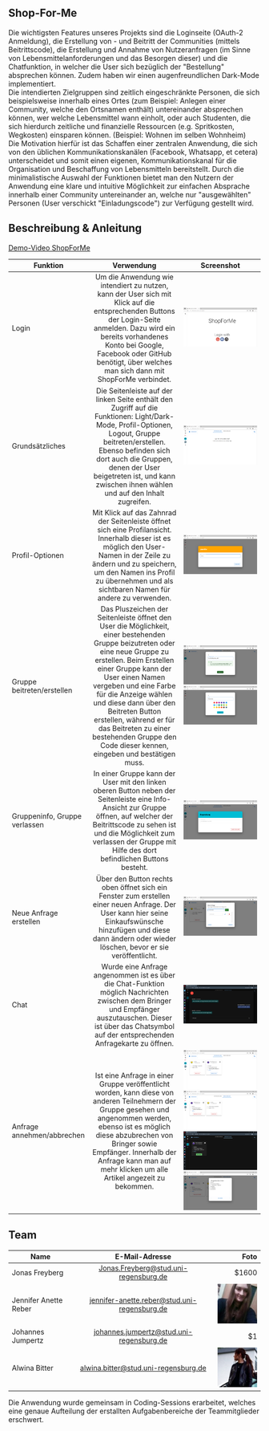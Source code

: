 
## Shop-For-Me

Die wichtigsten Features unseres Projekts sind die Loginseite (OAuth-2 Anmeldung), die Erstellung von - und Beitritt der Communities (mittels Beitrittscode), die Erstellung und Annahme von Nutzeranfragen (im Sinne von Lebensmittelanforderungen und das Besorgen dieser) und die Chatfunktion, in welcher die User sich bezüglich der "Bestellung" absprechen können. Zudem haben wir einen augenfreundlichen Dark-Mode implementiert.  
Die intendierten Zielgruppen sind zeitlich eingeschränkte Personen, die sich beispielsweise innerhalb eines Ortes (zum Beispiel: Anlegen einer Community, welche den Ortsnamen enthält) untereinander absprechen können, wer welche Lebensmittel wann einholt, oder auch Studenten, die sich hierdurch zeitliche und finanzielle Ressourcen (e.g. Spritkosten, Wegkosten) einsparen können. (Beispiel: Wohnen im selben Wohnheim)  
Die Motivation hierfür ist das Schaffen einer zentralen Anwendung, die sich von den üblichen Kommunikationskanälen (Facebook, Whatsapp, et cetera) unterscheidet und somit einen eigenen,  Kommunikationskanal für die Organisation und Beschaffung von Lebensmitteln bereitstellt. Durch die minimalistische Auswahl der Funktionen bietet man den Nutzern der Anwendung eine klare und intuitive Möglichkeit zur einfachen Absprache innerhalb einer Community untereinander an, welche nur "ausgewählten" Personen (User verschickt "Einladungscode") zur Verfügung gestellt wird.

## Beschreibung & Anleitung

[Demo-Video ShopForMe](https://github.com/MME-Aufgaben-im-Sommer-2022/mme-ss22-team-02/blob/firebase/.docs/videos/shopForMeVideo.mp4)  

| Funktion        | Verwendung           | Screenshot  |
| ------------- |:-------------:| :-----:|
| Login     | Um die Anwendung wie intendiert zu nutzen, kann der User sich mit Klick auf die entsprechenden Buttons der Login-Seite anmelden. Dazu wird ein bereits vorhandenes Konto bei Google, Facebook oder GitHub benötigt, über welches man sich dann mit ShopForMe verbindet.    | ![](https://github.com/MME-Aufgaben-im-Sommer-2022/mme-ss22-team-02/blob/firebase/.docs/images/appScreenshots/login.png) |
| Grundsätzliches      | Die Seitenleiste auf der linken Seite enthält den Zugriff auf die Funktionen: Light/Dark-Mode, Profil-Optionen, Logout, Gruppe beitreten/erstellen. Ebenso befinden sich dort auch die Gruppen, denen der User beigetreten ist, und kann zwischen ihnen wählen und auf den Inhalt zugreifen.     | ![](https://github.com/MME-Aufgaben-im-Sommer-2022/mme-ss22-team-02/blob/firebase/.docs/images/appScreenshots/sidebar.png)   |
| Profil-Optionen | Mit Klick auf das Zahnrad der Seitenleiste öffnet sich eine Profilansicht. Innerhalb dieser ist es möglich den User-Namen in der Zeile zu ändern und zu speichern, um den Namen ins Profil zu übernehmen und als sichtbaren Namen für andere zu verwenden.       | ![](https://github.com/MME-Aufgaben-im-Sommer-2022/mme-ss22-team-02/blob/firebase/.docs/images/appScreenshots/profile.png)    |
| Gruppe beitreten/erstellen      | Das Pluszeichen der Seitenleiste öffnet den User die Möglichkeit, einer bestehenden Gruppe beizutreten oder eine neue Gruppe zu erstellen. Beim Erstellen einer Gruppe kann der User einen Namen vergeben und eine Farbe für die Anzeige wählen und diese dann über den Beitreten Button erstellen, während er für das Beitreten zu einer bestehenden Gruppe den Code dieser kennen, eingeben und bestätigen muss.         | ![](https://github.com/MME-Aufgaben-im-Sommer-2022/mme-ss22-team-02/blob/firebase/.docs/images/appScreenshots/joinGroup.png) ![](https://github.com/MME-Aufgaben-im-Sommer-2022/mme-ss22-team-02/blob/firebase/.docs/images/appScreenshots/newGroup.png)  |
| Gruppeninfo, Gruppe verlassen      | In einer Gruppe kann der User mit den linken oberen Button neben der Seitenleiste eine Info-Ansicht zur Gruppe öffnen, auf welcher der Beitrittscode zu sehen ist und die Möglichkeit zum verlassen der Gruppe mit Hilfe des dort befindlichen Buttons besteht.      | ![](https://github.com/MME-Aufgaben-im-Sommer-2022/mme-ss22-team-02/blob/firebase/.docs/images/appScreenshots/group.png)   |
| Neue Anfrage erstellen      | Über den Button rechts oben öffnet sich ein Fenster zum erstellen einer neuen Anfrage. Der User kann hier seine Einkaufswünsche hinzufügen und diese dann ändern oder wieder löschen, bevor er sie veröffentlicht.      | ![](https://github.com/MME-Aufgaben-im-Sommer-2022/mme-ss22-team-02/blob/firebase/.docs/images/appScreenshots/newRequest.png)   |
| Chat      | Wurde eine Anfrage angenommen ist es über die Chat-Funktion möglich Nachrichten zwischen dem Bringer und Empfänger auszutauschen. Dieser ist über das Chatsymbol auf der entsprechenden Anfragekarte zu öffnen.      | ![](https://github.com/MME-Aufgaben-im-Sommer-2022/mme-ss22-team-02/blob/firebase/.docs/images/appScreenshots/chat.png)   |
| Anfrage annehmen/abbrechen      | Ist eine Anfrage in einer Gruppe veröffentlicht worden, kann diese von anderen Teilnehmern der Gruppe gesehen und angenommen werden, ebenso ist es möglich diese abzubrechen von Bringer sowie Empfänger. Innerhalb der Anfrage kann man auf mehr klicken um alle Artikel angezeit zu bekommen.      | ![](https://github.com/MME-Aufgaben-im-Sommer-2022/mme-ss22-team-02/blob/firebase/.docs/images/appScreenshots/openRequest.png) ![](https://github.com/MME-Aufgaben-im-Sommer-2022/mme-ss22-team-02/blob/firebase/.docs/images/appScreenshots/myRequest.png) ![](https://github.com/MME-Aufgaben-im-Sommer-2022/mme-ss22-team-02/blob/firebase/.docs/images/appScreenshots/myRequest2.png) ![](https://github.com/MME-Aufgaben-im-Sommer-2022/mme-ss22-team-02/blob/firebase/.docs/images/appScreenshots/allArticles.png)  |

## Team

| Name        | E-Mail-Adresse           | Foto  |
| ------------- |:-------------:| -----:|
| Jonas Freyberg     | Jonas.Freyberg@stud.uni-regensburg.de | $1600 |
| Jennifer Anette Reber      | jennifer-anette.reber@stud.uni-regensburg.de      | ![](https://github.com/MME-Aufgaben-im-Sommer-2022/mme-ss22-team-02/blob/firebase/.docs/images/jenny.jpg) |
| Johannes Jumpertz | johannes.jumpertz@stud.uni-regensburg.de      |    $1 |
| Alwina Bitter | alwina.bitter@stud.uni-regensburg.de      |  ![](https://github.com/MME-Aufgaben-im-Sommer-2022/mme-ss22-team-02/blob/firebase/.docs/images/alia.jpg)|


Die Anwendung wurde gemeinsam in Coding-Sessions erarbeitet, welches eine genaue Aufteilung der erstallten Aufgabenbereiche der Teammitglieder erschwert.